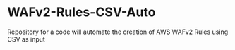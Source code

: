 # WAFv2-Rules-CSV-Auto
Repository for a code will automate the creation of AWS WAFv2 Rules using CSV as input
